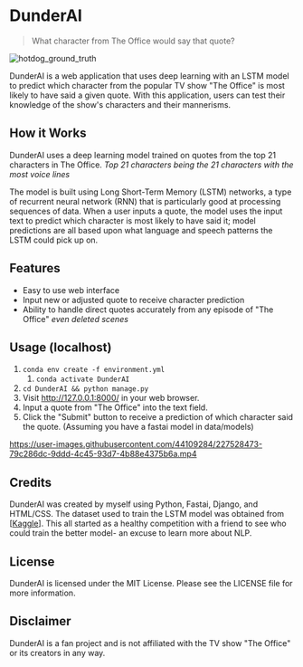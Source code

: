 # DunderAI
> What character from The Office would say that quote?

![hotdog_ground_truth](https://user-images.githubusercontent.com/44109284/226338430-a1b7c179-f48b-4837-8636-338bbee814da.jpg)

DunderAI is a web application that uses deep learning with an LSTM model to predict which character from the popular TV show "The Office" is most likely to have said a given quote. With this application, users can test their knowledge of the show's characters and their mannerisms.

## How it Works
DunderAI uses a deep learning model trained on quotes from the top 21 characters in The Office. *Top 21 characters being the 21 characters with the most voice lines*

The model is built using Long Short-Term Memory (LSTM) networks, a type of recurrent neural network (RNN) that is particularly good at processing sequences of data. When a user inputs a quote, the model uses the input text to predict which character is most likely to have said it; model predictions are all based upon what language and speech patterns the LSTM could pick up on.

## Features
- Easy to use web interface
- Input new or adjusted quote to receive character prediction
- Ability to handle direct quotes accurately from any episode of "The Office" *even deleted scenes*


## Usage (localhost)
1. `conda env create -f environment.yml`
   1. `conda activate DunderAI`
2. `cd DunderAI && python manage.py`
3. Visit http://127.0.0.1:8000/ in your web browser.
4. Input a quote from "The Office" into the text field.
5. Click the "Submit" button to receive a prediction of which character said the quote. (Assuming you have a fastai model in data/models)

https://user-images.githubusercontent.com/44109284/227528473-79c286dc-9ddd-4c45-93d7-4b88e4375b6a.mp4


## Credits
DunderAI was created by myself using Python, Fastai, Django, and HTML/CSS. The dataset used to train the LSTM model was obtained from [[Kaggle](https://www.kaggle.com/datasets/nasirkhalid24/the-office-us-complete-dialoguetranscript)]. This all started as a healthy competition with a friend to see who could train the better model- an excuse to learn more about NLP.

## License
DunderAI is licensed under the MIT License. Please see the LICENSE file for more information.

## Disclaimer
DunderAI is a fan project and is not affiliated with the TV show "The Office" or its creators in any way.
